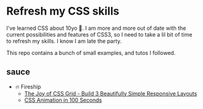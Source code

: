 # Refresh my CSS skills

I've learned CSS about 10yo :older_man:. I am more and more out of date with the
current possibilities and features of CSS3, so I need to take a lil bit of time
to refresh my skills. I know I am late the party.

This repo contains a bunch of small examples, and tutos I followed.

## sauce

* :fire: Fireship
  * [The Joy of CSS Grid - Build 3 Beautifully Simple Responsive Layouts](https://youtu.be/705XCEruZFs)
  * [CSS Animation in 100 Seconds](https://youtu.be/HZHHBwzmJLk)

